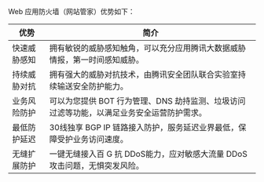 Web 应用防火墙（网站管家）优势如下：

| 优势 | 简介 | 
|---------|---------|
| 快速威胁感知 | 拥有敏锐的威胁感知触角，可以充分应用腾讯大数据威胁情报，第一时间感知威胁。| 
|持续威胁对抗|拥有强大的威胁对抗技术，由腾讯安全团队联合实验室持续输送安全防护能力。|
|业务风险防护|可以为您提供 BOT 行为管理、DNS 劫持监测、垃圾访问过滤等功能，以满足业务安全运营防护需求。|
|最低防护延迟|30线独享 BGP IP 链路接入防护，服务延迟业界最低，保障受护业务访问速度。|
|无缝扩展防护|一键无缝接入百 G 抗 DDoS能力，应对敏感大流量 DDoS 攻击问题，无惧突发风险。|
